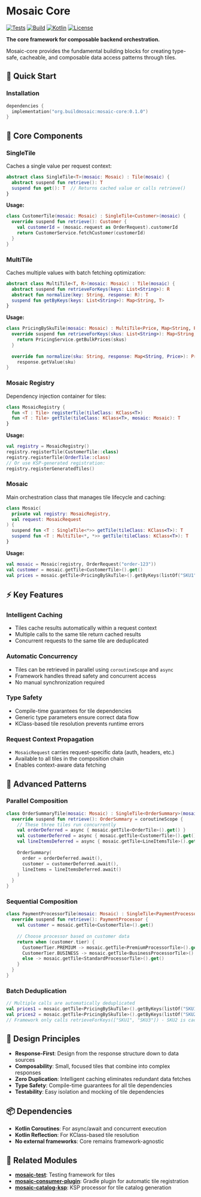 # Mosaic Core

[![Tests](https://github.com/Nick-Abbott/Mosaic/workflows/Test%20Badge/badge.svg)](https://github.com/Nick-Abbott/Mosaic/actions?query=workflow%3A%22Test+Badge%22)
[![Build](https://github.com/Nick-Abbott/Mosaic/workflows/Build%20Badge/badge.svg)](https://github.com/Nick-Abbott/Mosaic/actions?query=workflow%3A%22Build+Badge%22)
[![Kotlin](https://img.shields.io/badge/kotlin-2.2.0-blue.svg)](https://kotlinlang.org)
[![License](https://img.shields.io/badge/license-Apache%202.0-blue.svg)](LICENSE)

**The core framework for composable backend orchestration.**

Mosaic-core provides the fundamental building blocks for creating type-safe, cacheable, and composable data access patterns through tiles.

## 🚀 **Quick Start**

### **Installation**

```kotlin
dependencies {
  implementation("org.buildmosaic:mosaic-core:0.1.0")
}
```

## 🧩 **Core Components**

### **SingleTile**

Caches a single value per request context:

```kotlin
abstract class SingleTile<T>(mosaic: Mosaic) : Tile(mosaic) {
  abstract suspend fun retrieve(): T
  suspend fun get(): T  // Returns cached value or calls retrieve()
}
```

**Usage:**
```kotlin
class CustomerTile(mosaic: Mosaic) : SingleTile<Customer>(mosaic) {
  override suspend fun retrieve(): Customer {
    val customerId = (mosaic.request as OrderRequest).customerId
    return CustomerService.fetchCustomer(customerId)
  }
}
```

### **MultiTile**

Caches multiple values with batch fetching optimization:

```kotlin
abstract class MultiTile<T, R>(mosaic: Mosaic) : Tile(mosaic) {
  abstract suspend fun retrieveForKeys(keys: List<String>): R
  abstract fun normalize(key: String, response: R): T
  suspend fun getByKeys(keys: List<String>): Map<String, T>
}
```

**Usage:**
```kotlin
class PricingBySkuTile(mosaic: Mosaic) : MultiTile<Price, Map<String, Price>>(mosaic) {
  override suspend fun retrieveForKeys(skus: List<String>): Map<String, Price> {
    return PricingService.getBulkPrices(skus)
  }
  
  override fun normalize(sku: String, response: Map<String, Price>): Price = 
    response.getValue(sku)
}
```

### **Mosaic Registry**

Dependency injection container for tiles:

```kotlin
class MosaicRegistry {
  fun <T : Tile> registerTile(tileClass: KClass<T>)
  fun <T : Tile> getTile(tileClass: KClass<T>, mosaic: Mosaic): T
}
```

**Usage:**
```kotlin
val registry = MosaicRegistry()
registry.registerTile(CustomerTile::class)
registry.registerTile(OrderTile::class)
// Or use KSP-generated registration:
registry.registerGeneratedTiles()
```

### **Mosaic**

Main orchestration class that manages tile lifecycle and caching:

```kotlin
class Mosaic(
  private val registry: MosaicRegistry,
  val request: MosaicRequest
) {
  suspend fun <T : SingleTile<*>> getTile(tileClass: KClass<T>): T
  suspend fun <T : MultiTile<*, *>> getTile(tileClass: KClass<T>): T
}
```

**Usage:**
```kotlin
val mosaic = Mosaic(registry, OrderRequest("order-123"))
val customer = mosaic.getTile<CustomerTile>().get()
val prices = mosaic.getTile<PricingBySkuTile>().getByKeys(listOf("SKU1", "SKU2"))
```

## ⚡ **Key Features**

### **Intelligent Caching**
- Tiles cache results automatically within a request context
- Multiple calls to the same tile return cached results
- Concurrent requests to the same tile are deduplicated

### **Automatic Concurrency**
- Tiles can be retrieved in parallel using `coroutineScope` and `async`
- Framework handles thread safety and concurrent access
- No manual synchronization required

### **Type Safety**
- Compile-time guarantees for tile dependencies
- Generic type parameters ensure correct data flow
- KClass-based tile resolution prevents runtime errors

### **Request Context Propagation**
- `MosaicRequest` carries request-specific data (auth, headers, etc.)
- Available to all tiles in the composition chain
- Enables context-aware data fetching

## 🔧 **Advanced Patterns**

### **Parallel Composition**
```kotlin
class OrderSummaryTile(mosaic: Mosaic) : SingleTile<OrderSummary>(mosaic) {
  override suspend fun retrieve(): OrderSummary = coroutineScope {
    // These three tiles run concurrently
    val orderDeferred = async { mosaic.getTile<OrderTile>().get() }
    val customerDeferred = async { mosaic.getTile<CustomerTile>().get() }
    val lineItemsDeferred = async { mosaic.getTile<LineItemsTile>().get() }
    
    OrderSummary(
      order = orderDeferred.await(),
      customer = customerDeferred.await(),
      lineItems = lineItemsDeferred.await()
    )
  }
}
```

### **Sequential Composition**
```kotlin
class PaymentProcessorTile(mosaic: Mosaic) : SingleTile<PaymentProcessor>(mosaic) {
  override suspend fun retrieve(): PaymentProcessor {
    val customer = mosaic.getTile<CustomerTile>().get()
    
    // Choose processor based on customer data
    return when (customer.tier) {
      CustomerTier.PREMIUM -> mosaic.getTile<PremiumProcessorTile>().get()
      CustomerTier.BUSINESS -> mosaic.getTile<BusinessProcessorTile>().get()
      else -> mosaic.getTile<StandardProcessorTile>().get()
    }
  }
}
```

### **Batch Deduplication**
```kotlin
// Multiple calls are automatically deduplicated
val prices1 = mosaic.getTile<PricingBySkuTile>().getByKeys(listOf("SKU1", "SKU2"))
val prices2 = mosaic.getTile<PricingBySkuTile>().getByKeys(listOf("SKU2", "SKU3"))
// Framework only calls retrieveForKeys(["SKU1", "SKU3"]) - SKU2 is cached!
```

## 🎯 **Design Principles**

- **Response-First**: Design from the response structure down to data sources
- **Composability**: Small, focused tiles that combine into complex responses
- **Zero Duplication**: Intelligent caching eliminates redundant data fetches
- **Type Safety**: Compile-time guarantees for all tile dependencies
- **Testability**: Easy isolation and mocking of tile dependencies

## 📦 **Dependencies**

- **Kotlin Coroutines**: For async/await and concurrent execution
- **Kotlin Reflection**: For KClass-based tile resolution
- **No external frameworks**: Core remains framework-agnostic

## 🔗 **Related Modules**

- **[mosaic-test](../mosaic-test/README.md)**: Testing framework for tiles
- **[mosaic-consumer-plugin](../mosaic-consumer-plugin/)**: Gradle plugin for automatic tile registration
- **[mosaic-catalog-ksp](../mosaic-catalog-ksp/)**: KSP processor for tile catalog generation
